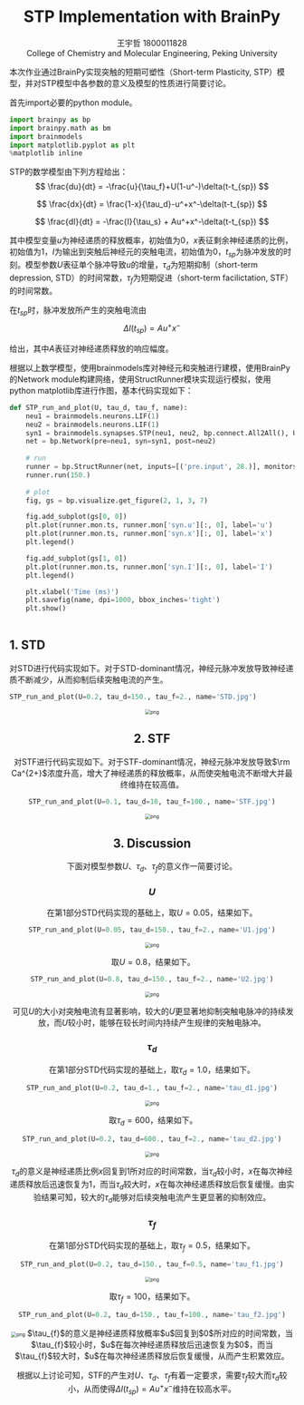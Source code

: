#  <center>STP Implementation with BrainPy</center>
   <center>王宇哲 1800011828</center>
   <center>College of Chemistry and Molecular Engineering, Peking University</center>

本次作业通过BrainPy实现突触的短期可塑性（Short-term Plasticity, STP）模型，并对STP模型中各参数的意义及模型的性质进行简要讨论。

首先import必要的python module。


```python
import brainpy as bp
import brainpy.math as bm
import brainmodels
import matplotlib.pyplot as plt
%matplotlib inline
```

STP的数学模型由下列方程给出：
$$
\frac{du}{dt}  =  -\frac{u}{\tau_f}+U(1-u^-)\delta(t-t_{sp})
$$

$$
\frac{dx}{dt}  =  \frac{1-x}{\tau_d}-u^+x^-\delta(t-t_{sp})
$$

$$
\frac{dI}{dt}  =  -\frac{I}{\tau_s} + Au^+x^-\delta(t-t_{sp})
$$

其中模型变量$u$为神经递质的释放概率，初始值为$0$，$x$表征剩余神经递质的比例，初始值为$1$，$I$为输出到突触后神经元的突触电流，初始值为$0$，$t_{sp}$为脉冲发放的时刻。模型参数$U$表征单个脉冲导致$u$的增量，$\tau_{d}$为短期抑制（short-term depression, STD）的时间常数，$\tau_{f}$为短期促进（short-term facilictation, STF）的时间常数。

在$t_{sp}$时，脉冲发放所产生的突触电流由
$$
\Delta I(t_{sp}) = Au^+x^-
$$

给出，其中$A$表征对神经递质释放的响应幅度。

根据以上数学模型，使用brainmodels库对神经元和突触进行建模，使用BrainPy的Network module构建网络，使用StructRunner模块实现运行模拟，使用python matplotlib库进行作图，基本代码实现如下：


```python
def STP_run_and_plot(U, tau_d, tau_f, name):
    neu1 = brainmodels.neurons.LIF(1)
    neu2 = brainmodels.neurons.LIF(1)
    syn1 = brainmodels.synapses.STP(neu1, neu2, bp.connect.All2All(), U=U, tau_d=tau_d, tau_f=tau_f)
    net = bp.Network(pre=neu1, syn=syn1, post=neu2)
    
    # run
    runner = bp.StructRunner(net, inputs=[('pre.input', 28.)], monitors=['syn.I', 'syn.u', 'syn.x'])
    runner.run(150.)
    
    # plot
    fig, gs = bp.visualize.get_figure(2, 1, 3, 7)

    fig.add_subplot(gs[0, 0])
    plt.plot(runner.mon.ts, runner.mon['syn.u'][:, 0], label='u')
    plt.plot(runner.mon.ts, runner.mon['syn.x'][:, 0], label='x')
    plt.legend()

    fig.add_subplot(gs[1, 0])
    plt.plot(runner.mon.ts, runner.mon['syn.I'][:, 0], label='I')
    plt.legend()

    plt.xlabel('Time (ms)')
    plt.savefig(name, dpi=1000, bbox_inches='tight')
    plt.show()
    
```

## 1. STD

对STD进行代码实现如下。对于STD-dominant情况，神经元脉冲发放导致神经递质不断减少，从而抑制后续突触电流的产生。


```python
STP_run_and_plot(U=0.2, tau_d=150., tau_f=2., name='STD.jpg')
```

<div align=center><img src="output_5_1.png" alt="png" style="zoom: 60%;" />



## 2. STF

对STF进行代码实现如下。对于STF-dominant情况，神经元脉冲发放导致$\rm Ca^{2+}$浓度升高，增大了神经递质的释放概率，从而使突触电流不断增大并最终维持在较高值。


```python
STP_run_and_plot(U=0.1, tau_d=10, tau_f=100., name='STF.jpg')
```

<div align=center><img src="output_7_1.png" alt="png" style="zoom:60%;" />


## 3. Discussion

下面对模型参数$U$、$\tau_{d}$、$\tau_{f}$的意义作一简要讨论。

### $U$

在第1部分STD代码实现的基础上，取$U=0.05$，结果如下。


```python
STP_run_and_plot(U=0.05, tau_d=150., tau_f=2., name='U1.jpg')
```

<div align=center><img src="output_10_1.png" alt="png" style="zoom:60%;" />

​    取$U=0.8$，结果如下。

```python
STP_run_and_plot(U=0.8, tau_d=150., tau_f=2., name='U2.jpg')
```

<div align=center><img src="output_11_1.png" alt="png" style="zoom:60%;" />

​    可见$U$的大小对突触电流有显著影响，较大的$U$更显著地抑制突触电脉冲的持续发放，而$U$较小时，能够在较长时间内持续产生规律的突触电脉冲。

### $\tau_d$

在第1部分STD代码实现的基础上，取$\tau_{d}=1.0$，结果如下。


```python
STP_run_and_plot(U=0.2, tau_d=1., tau_f=2., name='tau_d1.jpg')
```

<div align=center><img src="output_13_1.png" alt="png" style="zoom:60%;" />

​    取$\tau_{d}=600$，结果如下。

```python
STP_run_and_plot(U=0.2, tau_d=600., tau_f=2., name='tau_d2.jpg')
```

<div align=center><img src="output_14_1.png" alt="png" style="zoom:60%;" />

  $\tau_{d}$的意义是神经递质比例$x$回复到$1$所对应的时间常数，当$\tau_{d}$较小时，$x$在每次神经递质释放后迅速恢复为$1$，而当$\tau_{d}$较大时，$x$在每次神经递质释放后恢复缓慢。由实验结果可知，较大的$\tau_{d}$能够对后续突触电流产生更显著的抑制效应。  

### $\tau_f$

在第1部分STD代码实现的基础上，取$\tau_{f}=0.5$，结果如下。


```python
STP_run_and_plot(U=0.2, tau_d=150., tau_f=0.5, name='tau_f1.jpg')
```

<div align=center><img src="output_16_1.png" alt="png" style="zoom:60%;" />

  取$\tau_{f}=100$，结果如下。

```python
STP_run_and_plot(U=0.2, tau_d=150., tau_f=100., name='tau_f2.jpg')
```



<div align=center><img src="output_17_1.png" alt="png" style="zoom:60%;" />
$\tau_{f}$的意义是神经递质释放概率$u$回复到$0$所对应的时间常数，当$\tau_{f}$较小时，$u$在每次神经递质释放后迅速恢复为$0$，而当$\tau_{f}$较大时，$u$在每次神经递质释放后恢复缓慢，从而产生积累效应。

根据以上讨论可知，STF的产生对$U$、$\tau_{d}$、$\tau_{f}$有着一定要求，需要$\tau_{f}$较大而$\tau_{d}$较小，从而使得$\Delta I(t_{sp}) = Au^+x^-$维持在较高水平。

